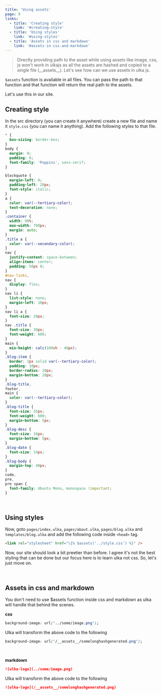 ```yaml
---
title: 'Using assets'
page: 9
links:
  - title: 'Creating style'
    link: '#creating-style'
  - title: 'Using styles'
    link: '#using-styles'
  - title: 'Assets in css and markdown'
    link: '#assets-in-css-and-markdown'
---
```


> Directly providing path to the asset while using assets like image, css, js won't work in ulkajs as all the assets are hashed and copied to a single file (\_\_assets\_\_). Let's see how can we use assets in ulka js.

`$assets` function is available in all files. You can pass the path to that function and that function will return the real path to the assets.

Let's use this in our site.

## Creating style

In the src directory (you can create it anywhere) create a new file and name it `style.css` (you can name it anything). Add the following styles to that file.

```css
* {
  box-sizing: border-box;
}
body {
  margin: 0;
  padding: 0;
  font-family: 'Poppins', sans-serif;
}

blockquote {
  margin-left: 0;
  padding-left: 20px;
  font-style: italic;
}
a {
  color: var(--tertiary-color);
  text-decoration: none;
}
.container {
  width: 90%;
  max-width: 700px;
  margin: auto;
}
.title a {
  color: var(--secondary-color);
}
nav {
  justify-content: space-between;
  align-items: center;
  padding: 50px 0;
}
#nav-links,
nav {
  display: flex;
}
nav li {
  list-style: none;
  margin-left: 10px;
}
nav li a {
  font-size: 20px;
}
nav .title {
  font-size: 30px;
  font-weight: 600;
}
main {
  min-height: calc(100vh - 40px);
}
.blog-item {
  border: 1px solid var(--tertiary-color);
  padding: 10px;
  border-radius: 10px;
  margin-bottom: 20px;
}
.blog-title,
footer,
main {
  color: var(--tertiary-color);
}
.blog-title {
  font-size: 35px;
  font-weight: 600;
  margin-bottom: 5px;
}
.blog-desc {
  font-size: 16px;
  margin-bottom: 5px;
}
.blog-date {
  font-size: 14px;
}
.blog-body {
  margin-top: 40px;
}
code,
pre,
pre span {
  font-family: Ubuntu Mono, monospace !important;
}
```

<br />

## Using styles

Now, goto `pages/index.ulka`, `pages/about.ulka`, `pages/blog.ulka` and `templates/blog.ulka` and add the following code inside `<head>` tag.

```html
<link rel="stylesheet" href="\{% $assets('../style.css') %}" />
```

Now, our site should look a bit preetier than before. I agree it's not the best styling that can be done but our focus here is to learn ulka not css. So, let's just move on.

<br />

## Assets in css and markdown

You don't need to use \$assets function inside css and markdown as ulka will handle that behind the scenes.

**css**

```css
background-image: url('../some/image.png');
```

Ulka will transform the above code to the following

```css
background-image: url('/__assets__/somelonghashgenerated.png');
```

<br />

**markdown**

```markdown
![ulka-logo](../some/image.png)
```

Ulka will transform the above code to the following

```markdown
![ulka-logo](/__assets__/somelonghashgenerated.png)
```

